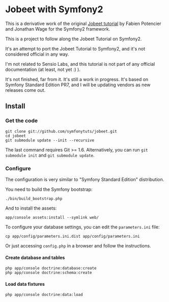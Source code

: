 Jobeet with Symfony2
====================

This is a derivative work of the original <a href="http://http://www.symfony-project.org/jobeet/1_4/Doctrine/en/">Jobeet tutorial</a> by Fabien Potencier and Jonathan Wage for the Symfony2 framework.

This is a project to follow along the Jobeet Tutorial on Symfony2.

It's an attempt to port the Jobeet Tutorial to Symfony2, and it's not considered
official in any way.

I'm not related to Sensio Labs, and this tutorial is not part of any official
documentation (at least, not yet :) ).

It's not finished, far from it. It's still a work in progress. It's based on
Symfony Standard Edition PR7, and I will be updating vendors as new releases come
out.

## Install

### Get the code

    git clone git://github.com/symfonytuts/jobeet.git
    cd jobeet
    git submodule update --init --recursive

The last command requires Git >= 1.6. Alternatively, you can run `git submodule init` and `git submodule update`.

### Configure

The configuration is very similar to "Symfony Standard Edition" distribution.

You need to build the Symfony bootstrap:

    ./bin/build_bootstrap.php

And to install the assets:

    app/console assets:install --symlink web/

To configure your database settings, you can edit the `parameters.ini` file:

    cp app/config/parameters.ini.dist app/config/parameters.ini

Or just accessing `config.php` in a browser and follow the instructions.

#### Create database and tables

    php app/console doctrine:database:create
    php app/console doctrine:schema:create

#### Load data fixtures

    php app/console doctrine:data:load
